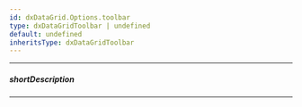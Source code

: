 ```yaml
---
id: dxDataGrid.Options.toolbar
type: dxDataGridToolbar | undefined
default: undefined
inheritsType: dxDataGridToolbar
---
```

---
##### shortDescription
<!-- %shortDescription% -->

---

<!-- %fullDescription% -->

<!-- import * from 'api-reference\_hidden\dxDataGridToolbar\dxDataGridToolbar.md' -->
